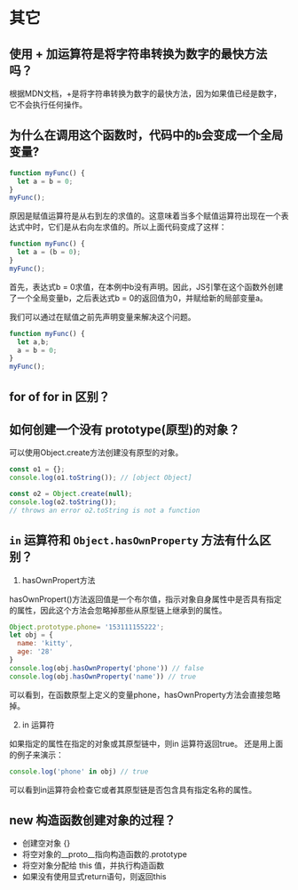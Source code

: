 # 其它

## 使用 + 加运算符是将字符串转换为数字的最快方法吗？

根据MDN文档，+是将字符串转换为数字的最快方法，因为如果值已经是数字，它不会执行任何操作。

## 为什么在调用这个函数时，代码中的`b`会变成一个全局变量?

```js
function myFunc() {
  let a = b = 0;
}
myFunc();
```

原因是赋值运算符是从右到左的求值的。这意味着当多个赋值运算符出现在一个表达式中时，它们是从右向左求值的。所以上面代码变成了这样：

```js
function myFunc() {
  let a = (b = 0);
}
myFunc();
```

首先，表达式b = 0求值，在本例中b没有声明。因此，JS引擎在这个函数外创建了一个全局变量b，之后表达式b = 0的返回值为0，并赋给新的局部变量a。

我们可以通过在赋值之前先声明变量来解决这个问题。

```js
function myFunc() {
  let a,b;
  a = b = 0;
}
myFunc();
```

## for of for in 区别？

## 如何创建一个没有 prototype(原型)的对象？

可以使用Object.create方法创建没有原型的对象。

```js
const o1 = {};
console.log(o1.toString()); // [object Object]

const o2 = Object.create(null);
console.log(o2.toString());
// throws an error o2.toString is not a function
```

## `in` 运算符和 `Object.hasOwnProperty` 方法有什么区别？

1. hasOwnPropert方法

hasOwnPropert()方法返回值是一个布尔值，指示对象自身属性中是否具有指定的属性，因此这个方法会忽略掉那些从原型链上继承到的属性。

```js
Object.prototype.phone= '153111155222';
let obj = {
  name: 'kitty',
  age: '28'
}
console.log(obj.hasOwnProperty('phone')) // false
console.log(obj.hasOwnProperty('name')) // true
```
可以看到，在函数原型上定义的变量phone，hasOwnProperty方法会直接忽略掉。

2. in 运算符

如果指定的属性在指定的对象或其原型链中，则in 运算符返回true。
还是用上面的例子来演示：
```js
console.log('phone' in obj) // true
```
可以看到in运算符会检查它或者其原型链是否包含具有指定名称的属性。

## new 构造函数创建对象的过程？

- 创建空对象 {}
- 将空对象的__proto__指向构造函数的.prototype
- 将空对象分配给 this 值，并执行构造函数
- 如果没有使用显式return语句，则返回this